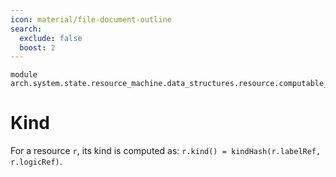 ```yaml
---
icon: material/file-document-outline
search:
  exclude: false
  boost: 2
---
```


```juvix
module arch.system.state.resource_machine.data_structures.resource.computable_components.kind;
```

# Kind

For a resource `r`, its kind is computed as: `r.kind() = kindHash(r.labelRef, r.logicRef)`.

